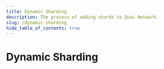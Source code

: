 ```yaml
---
title: Dynamic Sharding
description: The process of adding shards to Quai Network.
slug: /dynamic-sharding
hide_table_of_contents: true
---
```


# Dynamic Sharding
